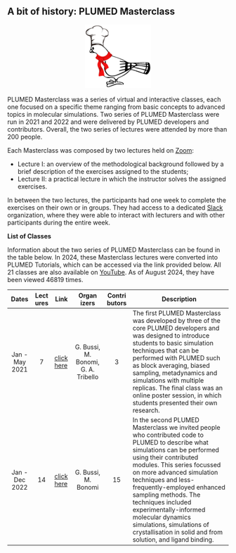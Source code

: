 A bit of history: PLUMED Masterclass
------------------

<center><img width=150 src="pigeon-MC.png"></center>

PLUMED Masterclass was a series of virtual and interactive classes, each one
focused on a specific theme ranging from basic concepts to advanced topics in molecular simulations.
Two series of PLUMED Masterclass were run in 2021 and 2022 and were delivered by PLUMED developers and contributors.
Overall, the two series of lectures were attended by more than 200 people.

Each Masterclass was composed by two lectures held on [Zoom](https://zoom.us/): 
* Lecture I: an overview of the methodological background followed by a brief description of the exercises assigned to the students;
* Lecture II: a practical lecture in which the instructor solves the assigned exercises.

In between the two lectures, the participants had one week to complete the exercises on their own or in groups.
They had access to a dedicated [Slack](https://slack.com/) organization, where they were able to
interact with lecturers and with other participants during the entire week.

__List of Classes__

Information about the two series of PLUMED Masterclass can be found in the table below. In 2024, these Masterclass lectures were converted into PLUMED Tutorials, which can be accessed via the link provided below.  All 21 classes are also available on [YouTube](https://www.youtube.com/@plumedorg1402). As of August 2024, they have been viewed 46819 times.

| Dates | Lect<br>ures | Link | Organ<br>izers | Contri<br>butors | Description |
| :---------: | :---------: | ----------- | :----------: | :---------: | ----------- |
| Jan - May 2021 | 7 | [click here](https://www.plumed-tutorials.org/browse?search=masterclass-2021) | G. Bussi, M. Bonomi, G. A. Tribello | 3 | The first PLUMED Masterclass was developed by three of the core PLUMED developers and was designed to introduce students to basic simulation techniques that can be performed with PLUMED such as block averaging, biased sampling, metadynamics and simulations with multiple replicas.  The final class was an online poster session, in which students presented their own research. |
| Jan - Dec 2022 | 14 | [click here](https://www.plumed-tutorials.org/browse?search=masterclass-2022) | G. Bussi, M. Bonomi | 15 | In the second PLUMED Masterclass we invited people who contributed code to PLUMED to describe what simulations can be performed using their contributed modules. This series focussed on more advanced simulation techniques and less-frequently-employed enhanced sampling methods. The techniques included experimentally-informed molecular dynamics simulations, simulations of crystallisation in solid and from solution, and ligand binding. | 
